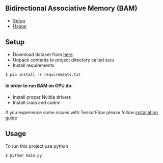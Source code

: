 ## Bidirectional Associative Memory (BAM)
* [Setup](#setup)
* [Usage](#Usage)


## Setup
* Download dataset from [here](https://www.kaggle.com/olgabelitskaya/classification-of-handwritten-letters)
* Unpack contents to project directory called `data`
* Install requirements
```
$ pip install -r requirements.txt
```

#### In order to run BAM on GPU do:
* Install proper Nvidia drivers
* Install cuda and cudnn

If you experience some issues with TensorFlow please follow [installation guide](https://www.tensorflow.org/install/pip)
	
## Usage
To run this project use python 

```
$ python main.py
```